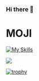 ### Hi there 👋
# MOJI
[![My Skills](https://skillicons.dev/icons?i=js,html,css,react,cpp,python)](https://skillicons.dev)

![](http://github-profile-summary-cards.vercel.app/api/cards/repos-per-language?username=Sakana-2&theme=dracula)

[![trophy](https://github-profile-trophy.vercel.app/?username=Sakana-2&theme=onedark)](https://github.com/ryo-ma/github-profile-trophy)
